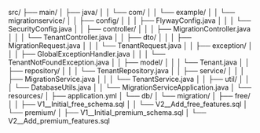 src/
├── main/
│   ├── java/
│   │   └── com/
│   │       └── example/
│   │           └── migrationservice/
│   │               ├── config/
│   │               │   ├── FlywayConfig.java
│   │               │   └── SecurityConfig.java
│   │               ├── controller/
│   │               │   ├── MigrationController.java
│   │               │   └── TenantController.java
│   │               ├── dto/
│   │               │   ├── MigrationRequest.java
│   │               │   └── TenantRequest.java
│   │               ├── exception/
│   │               │   ├── GlobalExceptionHandler.java
│   │               │   └── TenantNotFoundException.java
│   │               ├── model/
│   │               │   └── Tenant.java
│   │               ├── repository/
│   │               │   └── TenantRepository.java
│   │               ├── service/
│   │               │   ├── MigrationService.java
│   │               │   └── TenantService.java
│   │               ├── util/
│   │               │   └── DatabaseUtils.java
│   │               └── MigrationServiceApplication.java
│   └── resources/
│       ├── application.yml
│       └── db/
│           └── migration/
│               ├── free/
│               │   ├── V1__Initial_free_schema.sql
│               │   └── V2__Add_free_features.sql
│               └── premium/
│                   ├── V1__Initial_premium_schema.sql
│                   └── V2__Add_premium_features.sql